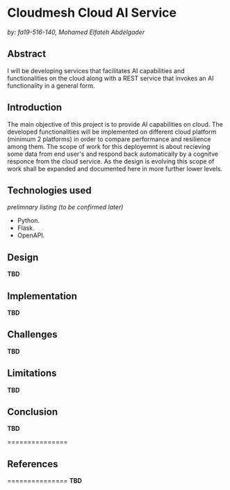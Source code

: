 # Cloudmesh Cloud AI Service   
*by: fa19-516-140, Mohamed Elfateh Abdelgader*   

## Abstract   

I will be developing services that facilitates AI capabilities and functionalities on the cloud along with a REST service that 
invokes an AI functionality in a general form.

## Introduction  

The main objective of this project is to provide AI capabilities on cloud. The developed functionalities will be implemented on different cloud platform (minimum 2 platforms) in order to compare performance and resilience among them. The scope of work for this deployemnt is about recieving some data from end user's and respond back automatically by a cognitve responce from the cloud service. As the design is evolving this scope of work shall be expanded and documented here in more further lower levels.


## Technologies used 
*prelimnary listing (to be confirmed later)*

* Python.
* Flask.
* OpenAPI.

## Design

**TBD**  

## Implementation 

**TBD**  

## Challenges 

**TBD**  

## Limitations   

**TBD**  

## Conclusion

**TBD**  

===============
## References
===============
**TBD**  
